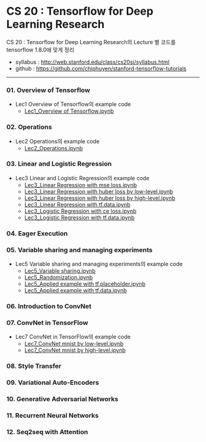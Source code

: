# CS 20 : Tensorflow for Deep Learning Research
CS 20 : Tensorflow for Deep Learning Research의 Lecture 별 코드를 tensorflow 1.8.0에 맞게 정리
* syllabus : http://web.stanford.edu/class/cs20si/syllabus.html
* github : https://github.com/chiphuyen/stanford-tensorflow-tutorials 
- - -

### 01. Overview of Tensorflow
- Lec1 Overview of Tensorflow의 example code
	- [Lec1_Overview of Tensorflow.ipynb](https://github.com/aisolab/CS20/blob/master/Lec1_Overview%20of%20Tensorflow/Lec1_Overview%20of%20Tensorflow.ipynb)

### 02. Operations
- Lec2 Operations의 example code
	- [Lec2_Operations.ipynb](https://github.com/aisolab/CS20/blob/master/Lec2_Operations/Lec2_Operations.ipynb)

### 03. Linear and Logistic Regression
- Lec3 Linear and Logistic Regression의 example code
	- [Lec3_Linear Regression with mse loss.ipynb](https://github.com/aisolab/CS20/blob/master/Lec3_Linear%20and%20Logistic%20Regression/Lec3_Linear%20Regression%20with%20mse%20loss.ipynb)
	- [Lec3_Linear Regression with huber loss by low-level.ipynb](https://github.com/aisolab/CS20/blob/master/Lec3_Linear%20and%20Logistic%20Regression/Lec3_Linear%20Regression%20with%20huber%20loss%20by%20low-level.ipynb)
	- [Lec3_Linear Regression with huber loss by high-level.ipynb](https://github.com/aisolab/CS20/blob/master/Lec3_Linear%20and%20Logistic%20Regression/Lec3_Linear%20Regression%20with%20huber%20loss%20by%20high-level.ipynb)
	- [Lec3_Linear Regression with tf.data.ipynb](https://github.com/aisolab/CS20/blob/master/Lec3_Linear%20and%20Logistic%20Regression/Lec3_Linear%20Regression%20with%20tf.data.ipynb)
	- [Lec3_Logistic Regression with ce loss.ipynb](https://github.com/aisolab/CS20/blob/master/Lec3_Linear%20and%20Logistic%20Regression/Lec3_Logistic%20Regression%20with%20ce%20loss.ipynb)
	- [Lec3_Logistic Regression with tf.data.ipynb](https://github.com/aisolab/CS20/blob/master/Lec3_Linear%20and%20Logistic%20Regression/Lec3_Logistic%20Regression%20with%20tf.data.ipynb)

### 04. Eager Execution
### 05. Variable sharing and managing experiments
- Lec5 Variable sharing and managing experiments의 example code
	- [Lec5_Variable sharing.ipynb](https://github.com/aisolab/CS20/blob/master/Lec5_Variable%20sharing%20and%20managing%20experiments/Lec5_Variable%20sharing.ipynb)
	- [Lec5_Randomization.ipynb](https://github.com/aisolab/CS20/blob/master/Lec5_Variable%20sharing%20and%20managing%20experiments/Lec5_Randomization.ipynb)
	- [Lec5_Applied example with tf.placeholder.ipynb](https://github.com/aisolab/CS20/blob/master/Lec5_Variable%20sharing%20and%20managing%20experiments/Lec5_Applied%20example%20with%20tf.placeholder.ipynb)
	- [Lec5_Applied example with tf.data.ipynb](https://github.com/aisolab/CS20/blob/master/Lec5_Variable%20sharing%20and%20managing%20experiments/Lec5_Applied%20example%20with%20tf.data.ipynb)

### 06. Introduction to ConvNet
### 07. ConvNet in TensorFlow
- Lec7 ConvNet in TensorFlow의 example code
	- [Lec7_ConvNet mnist by low-level.ipynb](https://github.com/aisolab/CS20/blob/master/Lec7_ConvNet%20in%20Tensorflow/Lec7_ConvNet%20mnist%20by%20low-level.ipynb)
	- [Lec7_ConvNet mnist by high-level.ipynb](https://github.com/aisolab/CS20/blob/master/Lec7_ConvNet%20in%20Tensorflow/Lec7_ConvNet%20mnist%20by%20high-level.ipynb)

### 08. Style Transfer
### 09. Variational Auto-Encoders
### 10. Generative Adversarial Networks
### 11. Recurrent Neural Networks
### 12. Seq2seq with Attention

